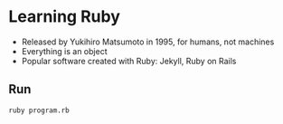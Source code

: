 # Learning Ruby

- Released by Yukihiro Matsumoto in 1995, for humans, not machines
- Everything is an object
- Popular software created with Ruby: Jekyll, Ruby on Rails

## Run
`ruby program.rb`